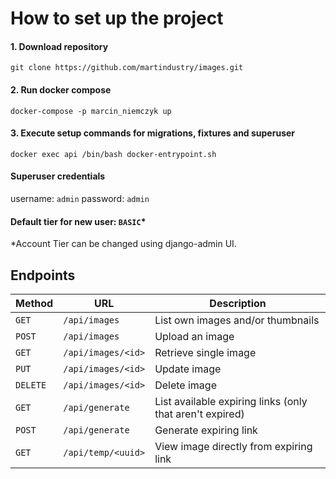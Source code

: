 # How to set up the project

#### 1. Download repository
```
git clone https://github.com/martindustry/images.git
```
#### 2. Run docker compose
```
docker-compose -p marcin_niemczyk up
```
#### 3. Execute setup commands for migrations, fixtures and superuser
```
docker exec api /bin/bash docker-entrypoint.sh
```

#### Superuser credentials

username: `admin` password: `admin`

#### Default tier for new user: `BASIC`*

*Account Tier can be changed using django-admin UI.



## Endpoints

| Method   | URL                                      | Description                              |
| -------- | ---------------------------------------- | ---------------------------------------- |
| `GET`    | `/api/images`               			  | List own images and/or thumbnails        |
| `POST`   | `/api/images`              			  | Upload an image                          |
| `GET`    | `/api/images/<id>`       			      | Retrieve single image                    |
| `PUT`    | `/api/images/<id>`     			      | Update image			                 |
| `DELETE` | `/api/images/<id>` 				      | Delete image    	                     |
| `GET`    | `/api/generate`      					  | List available expiring links (only that aren't expired) |
| `POST`   | `/api/generate`	     				  | Generate expiring link                   |
| `GET`    | `/api/temp/<uuid>` 					  | View image directly from expiring link   |


